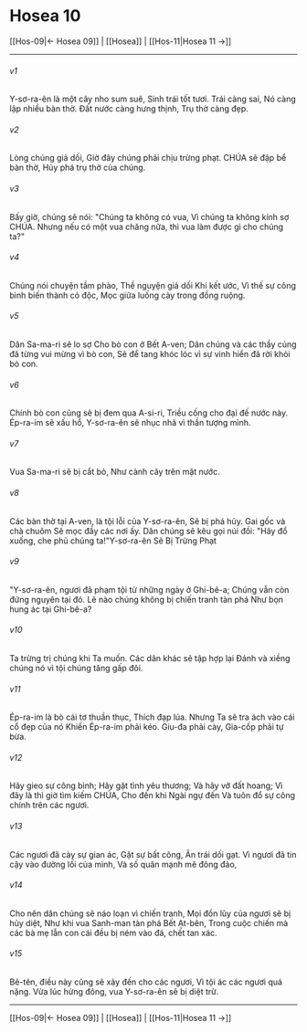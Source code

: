 # Hosea 10

[[Hos-09|← Hosea 09]] | [[Hosea]] | [[Hos-11|Hosea 11 →]]
***



###### v1 
Y-sơ-ra-ên là một cây nho sum suê, Sinh trái tốt tươi. Trái càng sai, Nó càng lập nhiều bàn thờ. Đất nước càng hưng thịnh, Trụ thờ càng đẹp. 

###### v2 
Lòng chúng giả dối, Giờ đây chúng phải chịu trừng phạt. CHÚA sẽ đập bể bàn thờ, Hủy phá trụ thờ của chúng. 

###### v3 
Bấy giờ, chúng sẽ nói: "Chúng ta không có vua, Vì chúng ta không kính sợ CHÚA. Nhưng nếu có một vua chăng nữa, thì vua làm được gì cho chúng ta?" 

###### v4 
Chúng nói chuyện tầm phào, Thề nguyện giả dối Khi kết ước, Vì thế sự công bình biến thành cỏ độc, Mọc giữa luống cày trong đồng ruộng. 

###### v5 
Dân Sa-ma-ri sẽ lo sợ Cho bò con ở Bết A-ven; Dân chúng và các thầy cúng đã từng vui mừng vì bò con, Sẽ để tang khóc lóc vì sự vinh hiển đã rời khỏi bò con. 

###### v6 
Chính bò con cũng sẽ bị đem qua A-si-ri, Triều cống cho đại đế nước này. Ép-ra-im sẽ xấu hổ, Y-sơ-ra-ên sẽ nhục nhã vì thần tượng mình. 

###### v7 
Vua Sa-ma-ri sẽ bị cắt bỏ, Như cành cây trên mặt nước. 

###### v8 
Các bàn thờ tại A-ven, là tội lỗi của Y-sơ-ra-ên, Sẽ bị phá hủy. Gai gốc và chà chuôm Sẽ mọc đầy các nơi ấy. Dân chúng sẽ kêu gọi núi đồi: "Hãy đổ xuống, che phủ chúng ta!"Y-sơ-ra-ên Sẽ Bị Trừng Phạt 

###### v9 
"Y-sơ-ra-ên, ngươi đã phạm tội từ những ngày ở Ghi-bê-a; Chúng vẫn còn đứng nguyên tại đó. Lẽ nào chúng không bị chiến tranh tàn phá Như bọn hung ác tại Ghi-bê-a? 

###### v10 
Ta trừng trị chúng khi Ta muốn. Các dân khác sẽ tập hợp lại Đánh và xiềng chúng nó vì tội chúng tăng gấp đôi. 

###### v11 
Ép-ra-im là bò cái tơ thuần thục, Thích đạp lúa. Nhưng Ta sẽ tra ách vào cái cổ đẹp của nó Khiến Ép-ra-im phải kéo. Giu-đa phải cày, Gia-cốp phải tự bừa. 

###### v12 
Hãy gieo sự công bình; Hãy gặt tình yêu thương; Và hãy vỡ đất hoang; Vì đây là thì giờ tìm kiếm CHÚA, Cho đến khi Ngài ngự đến Và tuôn đổ sự công chính trên các ngươi. 

###### v13 
Các ngươi đã cày sự gian ác, Gặt sự bất công, Ăn trái dối gạt. Vì ngươi đã tin cậy vào đường lối của mình, Và số quân mạnh mẽ đông đảo, 

###### v14 
Cho nên dân chúng sẽ náo loạn vì chiến tranh, Mọi đồn lũy của ngươi sẽ bị hủy diệt, Như khi vua Sanh-man tàn phá Bết Ạt-bên, Trong cuộc chiến mà các bà mẹ lẫn con cái đều bị ném vào đá, chết tan xác. 

###### v15 
Bê-tên, điều này cũng sẽ xảy đến cho các ngươi, Vì tội ác các ngươi quá nặng. Vừa lúc hừng đông, vua Y-sơ-ra-ên sẽ bị diệt trừ.

***
[[Hos-09|← Hosea 09]] | [[Hosea]] | [[Hos-11|Hosea 11 →]]
